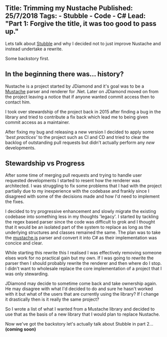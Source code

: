 Title: Trimming my Nustache
Published: 25/7/2018
Tags: 
    - Stubble 
    - Code 
    - C#
Lead: "Part 1: Forgive the title, it was too good to pass up."
---
Lets talk about [Stubble](https://github.com/stubbleorg/stubble) and why I decided not to just improve Nustache and instead undertake a rewrite.

Some backstory first.

## In the beginning there was... history?

Nustache is a project started by JDiamond and it's goal was to be a [Mustache](https://mustache.github.io/) parser and renderer for .Net.
Later on JDiamond moved on from the project leaving a notice that if anyone wanted commit access then to contact him.

I took over stewardship of the project back in 2015 after finding a bug in the library and tried to contribute a fix back which lead me to being given commit access as a maintainer.

After fixing my bug and releasing a new version I decided to apply some *'best practices'* to the project such as CI and CD and tried to clear the backlog of outstanding pull requests but didn't actually perform any *new* developments.

## Stewardship vs Progress

After some time of merging pull requests and trying to handle user requested developments I started to resent how the renderer was architected.
I was struggling to fix some problems that I had with the project partially due to my inexperience with the codebase and frankly since I disagreed with some of the decisions made and how I'd need to implement the fixes.

I decided to try progressive enhancement and slowly migrate the existing codebase into something less in my thoughts 'legacy'.
I started by tackling the regex based parser since the code was difficult to grok and I thought that it would be an isolated part of the system to replace as long as the underlying structures and classes remained the same.
The plan was to take the [mustache.js](https://github.com/janl/mustache.js) parser and convert it into C# as their implementation was concice and clear.

While starting this rewrite this I realised I was effectively removing someone elses work for no practical gain but my own.
If I was going to rewrite the parser then I should probably rewrite the renderer and then where do I stop.
I didn't want to wholesale replace the core implementation of a project that I was only stewarding.

JDiamond may decide to sometime come back and take ownership again. He may disagree with what I'd decided to do and sure he hasn't worked with it but what of the users that are currently using the library? If I change it drastically then is it really the same project?

So I wrote a list of what I wanted from a Mustache library and decided to use that as the basis of a new library that I would plan to replace Nustache.

Now we've got the backstory let's actually talk about Stubble in part 2...**(coming soon)**